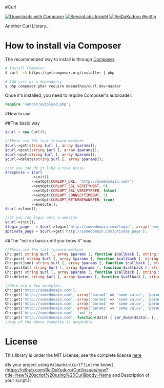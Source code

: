 #Curl

[![Downloads with Composer](https://poser.pugx.org/masnathan/curl/downloads.png)](https://packagist.org/packages/masnathan/curl)
[![SensioLabs Insight](https://insight.sensiolabs.com/projects/6d9231d8-9140-4b02-9522-5d3c3aa3d6f2/mini.png)](https://insight.sensiolabs.com/projects/6d9231d8-9140-4b02-9522-5d3c3aa3d6f2)
[![ReiDuKuduro @gittip](http://bottlepy.org/docs/dev/_static/Gittip.png)](https://www.gittip.com/ReiDuKuduro/)

Another Curl Library...

# How to install via Composer

The recommended way to install is through [Composer](http://composer.org).

```sh
# Install Composer
$ curl -sS https://getcomposer.org/installer | php

# Add curl as a dependency
$ php composer.phar require masnathan/curl:dev-master
```

Once it's installed, you need to require Composer's autoloader:

```php
require 'vendor/autoload.php';
```

#How to use

##The basic way

```php
$curl = new Curl();

//These are the fast-forward methods
$curl->get(string $url [, array $params]);
$curl->post(string $url [, array $params]);
$curl->put(string $url [, array $params]);
$curl->delete(string $url [, array $params]);

//or you can do it like a true ninja
$response = $curl
            ->init()
            ->setOpt(CURLOPT_URL, 'http://somedomain.com/')
            ->setOpt(CURLOPT_SSL_VERIFYHOST, 0)
            ->setOpt(CURLOPT_SSL_VERIFYPEER, false)
            ->setOpt(CURLOPT_CONNECTTIMEOUT, 5)
            ->setOpt(CURLOPT_RETURNTRANSFER, true)
            ->execute();
$curl->close();

//or you can login onto a website
$curl->init();
$login_page   = $curl->login('http://somedomain.com/login', array('username' => 'my_user', 'password' => 'my_fancy_password'), '/path/to/my/cookie.txt');
$private_page = $curl->get('http://somedomain.com/private_page');
```

##The "not so basic until you know it" way
```php
//These are the fast-forward methods
Ch::get( string $url [, array $params [, function $callback [, string $data_type]]]);
Ch::post( string $url [, array $params [, function $callback [, string $data_type]]]);
Ch::postJson( string $url [, array $params [, function $callback [, string $data_type]]]);
Ch::postXml( string $url [, array $params [, function $callback [, string $data_type]]]);
Ch::put( string $url [, array $params [, function $callback [, string $data_type]]]);
Ch::delete( string $url [, array $params [, function $callback [, string $data_type]]]);

//Here are a few examples:
Ch::get('http://somedomain.com');
Ch::get('http://somedomain.com', array('param1' => 'some value', 'param2' => 'some other value'));
Ch::get('http://somedomain.com', array('param1' => 'some value', 'param2' => 'some other value'), function(data) { var_dump($data); });
Ch::get('http://somedomain.com', array('param1' => 'some value', 'param2' => 'some other value'), function(data) { var_dump($data); }, 'json');
Ch::get('http://somedomain.com', array('param1' => 'some value', 'param2' => 'some other value'), 'json');
Ch::get('http://somedomain.com', 'xml');
Ch::get('http://somedomain.com', function(data) { var_dump($data); }, 'json');
//Any of the above examples is aceptable

```

# License

This library is under the MIT License, see the complete license [here](LICENSE)

#Is your project using `MASNathan\Curl`? [Let me know](https://github.com/ReiDuKuduro/Curl/issues/new?title=New%20script%20using%20Curl&body=Name and Description of your script.)!
